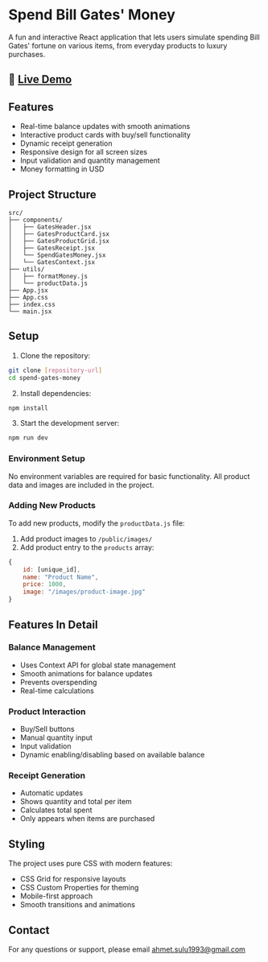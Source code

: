 # Spend Bill Gates' Money

A fun and interactive React application that lets users simulate spending Bill Gates' fortune on various items, from everyday products to luxury purchases.

## 🚀 [Live Demo](https://bright-croquembouche-742616.netlify.app/)

## Features

- Real-time balance updates with smooth animations
- Interactive product cards with buy/sell functionality
- Dynamic receipt generation
- Responsive design for all screen sizes
- Input validation and quantity management
- Money formatting in USD

## Project Structure

```
src/
├── components/
│   ├── GatesHeader.jsx
│   ├── GatesProductCard.jsx
│   ├── GatesProductGrid.jsx
│   ├── GatesReceipt.jsx
│   └── SpendGatesMoney.jsx
│   └── GatesContext.jsx
├── utils/
│   ├── formatMoney.js
│   └── productData.js
├── App.jsx
├── App.css
├── index.css
└── main.jsx
```

## Setup

1. Clone the repository:
```bash
git clone [repository-url]
cd spend-gates-money
```

2. Install dependencies:
```bash
npm install
```

3. Start the development server:
```bash
npm run dev
```

### Environment Setup

No environment variables are required for basic functionality. All product data and images are included in the project.

### Adding New Products

To add new products, modify the `productData.js` file:

1. Add product images to `/public/images/`
2. Add product entry to the `products` array:
```javascript
{
    id: [unique_id],
    name: "Product Name",
    price: 1000,
    image: "/images/product-image.jpg"
}
```

## Features In Detail

### Balance Management
- Uses Context API for global state management
- Smooth animations for balance updates
- Prevents overspending
- Real-time calculations

### Product Interaction
- Buy/Sell buttons
- Manual quantity input
- Input validation
- Dynamic enabling/disabling based on available balance

### Receipt Generation
- Automatic updates
- Shows quantity and total per item
- Calculates total spent
- Only appears when items are purchased

## Styling

The project uses pure CSS with modern features:
- CSS Grid for responsive layouts
- CSS Custom Properties for theming
- Mobile-first approach
- Smooth transitions and animations

## Contact

For any questions or support, please email ahmet.sulu1993@gmail.com
